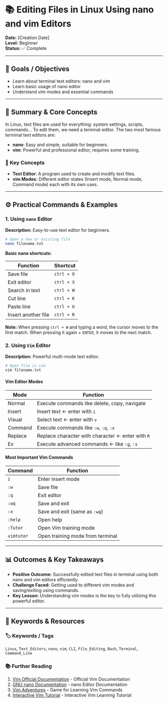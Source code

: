 # 📚 Editing Files in Linux Using nano and vim Editors

**Date:** [Creation Date]  
**Level:** Beginner  
**Status:** ✅ Complete

---

## 🎯 Goals / Objectives

* Learn about terminal text editors: nano and vim
* Learn basic usage of nano editor
* Understand vim modes and essential commands

---

## 📝 Summary & Core Concepts

In Linux, text files are used for everything: system settings, scripts, commands... To edit them, we need a terminal editor. The two most famous terminal text editors are:

- **nano**: Easy and simple, suitable for beginners.
- **vim**: Powerful and professional editor, requires some training.

### 📑 Key Concepts
* **Text Editor**: A program used to create and modify text files.
* **vim Modes**: Different editor states (Insert mode, Normal mode, Command mode) each with its own uses.

---

## ⚙️ Practical Commands & Examples

### 1. Using `nano` Editor

**Description:** Easy-to-use text editor for beginners.

```bash
# Open a new or existing file
nano filename.txt
```

**Basic nano shortcuts:**

| Function                  | Shortcut    |
| ------------------------- | ----------- |
| Save file                 | `ctrl + O`  |
| Exit editor               | `ctrl + X`  |
| Search in text            | `ctrl + W`  |
| Cut line                  | `ctrl + K`  |
| Paste line                | `ctrl + U`  |
| Insert another file       | `ctrl + R`  |

**Note:** When pressing `ctrl + W` and typing a word, the cursor moves to the first match. When pressing it again + `ENTER`, it moves to the next match.

### 2. Using `Vim` Editor

**Description:** Powerful multi-mode text editor.

```bash
# Open file in vim
vim filename.txt
```

#### Vim Editor Modes

| Mode      | Function                                           |
|-----------|----------------------------------------------------|
| Normal    | Execute commands like delete, copy, navigate       |
| Insert    | Insert text ← enter with `i`                       |
| Visual    | Select text ← enter with `v`                       |
| Command   | Execute commands like `:w`, `:q`, `:x`             |
| Replace   | Replace character with character ← enter with `R`  |
| Ex        | Execute advanced commands ← like `:g`, `:s`        |

#### Most Important Vim Commands

| Command      | Function                                 |
|--------------|------------------------------------------|
| `i`          | Enter insert mode                        |
| `:w`         | Save file                                |
| `:q`         | Exit editor                              |
| `:wq`        | Save and exit                            |
| `:x`         | Save and exit (same as `:wq`)            |
| `:help`      | Open help                                |
| `:Tutor`     | Open Vim training mode                   |
| `vimtutor`   | Open training mode from terminal         |

---

## 📊 Outcomes & Key Takeaways

* **Positive Outcome:** Successfully edited text files in terminal using both nano and vim editors efficiently.
* **Challenge Faced:** Getting used to different vim modes and saving/exiting using commands.
* **Key Lesson:** Understanding vim modes is the key to fully utilizing this powerful editor.

---

## 🔗 Keywords & Resources

### 🏷️ Keywords / Tags
`Linux`, `Text_Editors`, `nano`, `vim`, `CLI`, `File_Editing`, `Bash`, `Terminal`, `Command_Line`

### 📚 Further Reading
1. [Vim Official Documentation](https://www.vim.org/docs.php) - Official Vim Documentation
2. [GNU nano Documentation](https://www.nano-editor.org/dist/latest/nano.html) - nano Editor Documentation
3. [Vim Adventures](https://vim-adventures.com/) - Game for Learning Vim Commands
4. [Interactive Vim Tutorial](https://www.openvim.com/) - Interactive Vim Learning Tutorial
